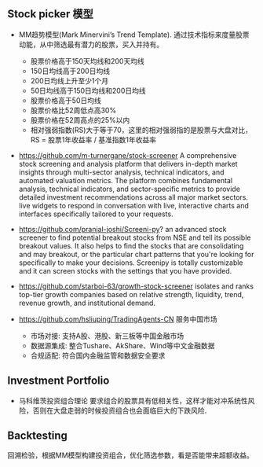 ## Stock picker 模型

- MM趋势模型(Mark Minervini’s Trend Template).
  通过技术指标来度量股票动能，从中筛选最有潜力的股票，买入并持有。

  - 股票价格高于150天均线和200天均线
  - 150日均线高于200日均线
  - 200日均线上升至少1个月
  - 50日均线高于150日均线和200日均线
  - 股票价格高于50日均线
  - 股票价格比52周低点高30%
  - 股票价格在52周高点的25%以内
  - 相对强弱指数(RS)大于等于70，这里的相对强弱指的是股票与大盘对比，RS = 股票1年收益率 / 基准指数1年收益率

- https://github.com/m-turnergane/stock-screener
  A comprehensive stock screening and analysis platform that delivers in-depth market insights through multi-sector analysis, technical indicators, and automated valuation metrics. The platform combines fundamental analysis, technical indicators, and sector-specific metrics to provide detailed investment recommendations across all major market sectors.
  live widgets to respond in conversation with live, interactive charts and interfaces specifically tailored to your requests.

- https://github.com/pranjal-joshi/Screeni-py?
  an advanced stock screener to find potential breakout stocks from NSE and tell its possible breakout values. It also helps to find the stocks that are consolidating and may breakout, or the particular chart patterns that you're looking for specifically to make your decisions. Screenipy is totally customizable and it can screen stocks with the settings that you have provided.

- https://github.com/starboi-63/growth-stock-screener
  isolates and ranks top-tier growth companies based on relative strength, liquidity, trend, revenue growth, and institutional demand.

- https://github.com/hsliuping/TradingAgents-CN
  服务中国市场
  - 市场对接: 支持A股、港股、新三板等中国金融市场
  - 数据源集成: 整合Tushare、AkShare、Wind等中文金融数据
  - 合规适配: 符合国内金融监管和数据安全要求

## Investment Portfolio

- 马科维茨投资组合理论
  要求组合的股票具有低相关性，这样才能对冲系统性风险，否则在大盘走弱的时候投资组合也会面临巨大的下跌风险.

## Backtesting
  回溯检验，根据MM模型构建投资组合，优化筛选参数，看是否能带来超额收益。


